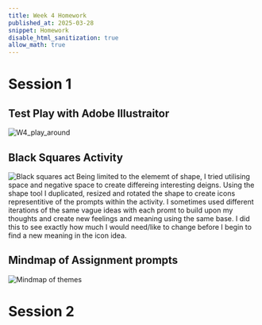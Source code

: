 ```yaml
---
title: Week 4 Homework
published_at: 2025-03-28
snippet: Homework
disable_html_sanitization: true
allow_math: true
---
```


# Session 1
## Test Play with Adobe Illustraitor
![W4_play_around](W4_play_around.png)

## Black Squares Activity
![Black squares act](W4_blacksquares.png)
Being limited to the elememt of shape, I tried utilising space and negative space to create differeing interesting deigns. Using the shape tool I duplicated, resized and rotated the shape to create icons representitive of the prompts within the activity. I sometimes used different iterations of the same vague ideas with each promt to build upon my thoughts and create new feelings and meaning using the same base. I did this to see exactly how much I would need/like to change before I begin to find a new meaning in the icon idea.

## Mindmap of Assignment prompts
![Mindmap of themes](Mindmap_of_themes.png)

# Session 2


